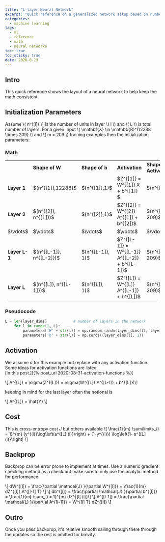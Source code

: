```yaml
---
title: "L-layer Neural Network" 
excerpt: "Quick reference on a generalized network setup based on number of layers"
categories:
  - machine learning
tags:
  - ml
  - reference
  - math
  - neural networks
toc: true
toc_sticky: true
date: 2020-8-29
---
```

<script>
MathJax = {
  tex: {
    inlineMath: [['$', '$'], ['\\(', '\\)']],
    displayMath: [ ['$$', '$$'], ['\\[', '\\]'] ],
  },
  svg: {
    fontCache: 'global'
  }
};
</script>
<script type="text/javascript" id="MathJax-script" async
  src="https://cdn.jsdelivr.net/npm/mathjax@3/es5/tex-svg.js">
</script>

## Intro
This quick reference shows the layout of a neural network to help keep the math consistent.

## Initialization Parameters
Assume \\( n^{[l]} \\) is the number of units in layer \\( l \\) and \\( L \\) is total number of layers. For a given input \\( \mathbf{X} \in \mathbb{R}^{12288 \times 209} \\) and \\( m = 209 \\) training examples then the initialization parameters:

### Math
<div markdown='1'>
<table style="width:100%">
<tbody>
  <tr>
    <td> </td>
    <td><b>Shape of W</b> </td>
    <td><b>Shape of b</b> </td>
    <td><b>Activation</b> </td>
    <td><b>Shape of Activation</b> </td>
  </tr>
  <tr>
    <td><b>Layer 1</b> </td>
    <td> $(n^{[1]},12288)$ </td>
    <td> $(n^{[1]},1)$ </td>
    <td> $Z^{[1]} = W^{[1]} X + b^{[1]} $ </td>
    <td> $(n^{[1]},209)$ </td>
  </tr>
  <tr>
    <td><b>Layer 2</b> </td>
    <td> $(n^{[2]}, n^{[1]})$ </td>
    <td> $(n^{[2]},1)$ </td>
    <td>$Z^{[2]} = W^{[2]} A^{[1]} + b^{[2]}$ </td>
    <td> $(n^{[2]}, 209)$ </td>
  </tr>
  <tr>
    <td> $\vdots$ </td>
    <td> $\vdots$ </td>
    <td> $\vdots$ </td>
    <td> $\vdots$</td>
    <td> $\vdots$ </td>
  </tr>
  <tr>
    <td><b>Layer L-1</b> </td>
    <td> $(n^{[L-1]}, n^{[L-2]})$ </td>
    <td> $(n^{[L-1]}, 1)$ </td>
    <td>$Z^{[L-1]} = W^{[L-1]} A^{[L-2]} + b^{[L-1]}$ </td>
    <td> $(n^{[L-1]}, 209)$ </td>
  </tr>
  <tr>
    <td><b>Layer L</b> </td>
    <td> $(n^{[L]}, n^{[L-1]})$ </td>
    <td> $(n^{[L]}, 1)$ </td>
    <td> $Z^{[L]} = W^{[L]} A^{[L-1]} + b^{[L]}$</td>
    <td> $(n^{[L]}, 209)$ </td>
  </tr>
  </tbody>
</table>
</div>

### Pseudocode
```python
L = len(layer_dims)            # number of layers in the network
    for l in range(1, L):
        parameters['W' + str(l)] = np.random.randn(layer_dims[l], layer_dims[l-1]) * 0.01
        parameters['b' + str(l)] = np.zeros((layer_dims[l], 1))
```

## Activation
We assume $\sigma$ for this example but replace with any activation function. Some ideas for activation functions are listed  
[in this post.]({% post_url 2020-08-31-activation-functions %})

\\[  A^{[L]} = \sigma(Z^{[L]}) = \sigma(W^{[L]} A^{[L-1]} + b^{[L]})\\]

keeping in mind for the last layer often the notional is

\\[ A^{[L]} = \hat{Y} \\]


## Cost
This is cross-entropy cost $J$ but others available
\\[ \frac{1}{m} \sum\limits_{i = 1}^{m} (y^{(i)}\log\left(a^{[L] (i)}\right) + (1-y^{(i)}) \log\left(1- a^{[L] (i)}\right) \\]

## Backprop
Backprop can be error prone to implement at times. Use a numeric gradient checking method as a check but make sure to only use the analytic method for performance.

\\[ dW^{[l]} = \frac{\partial \mathcal{J} }{\partial W^{[l]}} = \frac{1}{m} dZ^{[l]} A^{[l-1] T}  \\]
\\[  db^{[l]} = \frac{\partial \mathcal{J} }{\partial b^{[l]}} = \frac{1}{m} \sum_{i = 1}^{m} dZ^{[l] (i)}\\]
\\[  A^{[l-1]} = \frac{\partial \mathcal{L} }{\partial A^{[l-1]}} = W^{[l] T} dZ^{[l]} \\]

## Outro
Once you pass backprop, it's relative smooth sailing through there through the updates so the rest is omitted for brevity.